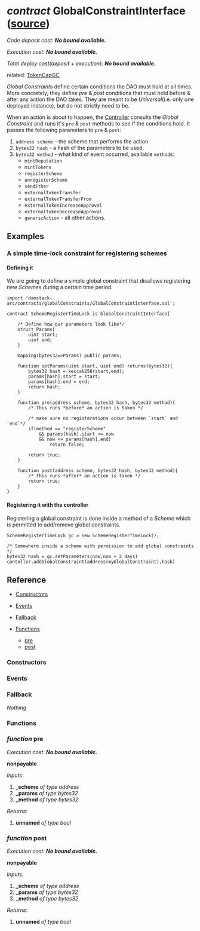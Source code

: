 # *contract* GlobalConstraintInterface ([source](https://github.com/daostack/daostack/tree/master/./contracts/globalConstraints/GlobalConstraintInterface.sol))
*Code deposit cost: **No bound available.***

*Execution cost: **No bound available.***

*Total deploy cost(deposit + execution): **No bound available.***

> 
related: [TokenCapGC](TokenCapGC.md)

*Global Constraint*s define certain conditions the DAO must hold at all times. More concretely, they define *pre* & *post* conditions that must hold before & after any action the DAO takes.
They are meant to be *Universal*(i.e. only one deployed instance), but do not strictly need to be.

When an action is about to happen, the [Controller](../controller/Controller.md) consults the *Global Constraint* and runs it's `pre` & `post` methods to see if the conditions hold.
It passes the following parameters to `pre` & `post`:
1. `address scheme` - the scheme that performs the action.
2. `bytes32 hash` - a hash of the parameters to be used.
3. `bytes32 method` - what kind of event occurred, available `method`s:
    - `mintReputation`
    - `mintTokens`
    - `registerScheme`
    - `unregisterScheme`
    - `sendEther`
    - `externalTokenTransfer`
    - `externalTokenTransferFrom`
    - `externalTokenIncreaseApproval`
    - `externalTokenDecreaseApproval`
    - `genericAction` - all other actions.

## Examples

### A simple time-lock constraint for registering schemes

#### Defining it

We are going to define a simple global constraint that disallows registering new *Scheme*s during a certain time period.

```
import 'daostack-arc/contracts/globalConstraints/GlobalConstraintInterface.sol';

contract SchemeRegisterTimeLock is GlobalConstraintInterface{

    /* Define how our parameters look like*/
    struct Params{
        uint start;
        uint end;
    }

    mapping(bytes32=>Params) public params;

    function setParams(uint start, uint end) returns(bytes32){
        bytes32 hash = keccak256(start,end);
        params[hash].start = start;
        params[hash].end = end;
        return hash;
    }

    function pre(address scheme, bytes32 hash, bytes32 method){
        /* This runs *before* an action is taken */

        /* make sure no registerations occur between `start` and `end`*/
        if(method == "registerScheme" 
            && params[hash].start <= now 
            && now <= params[hash].end)
                return false;
        
        return true;
    }

    function post(address scheme, bytes32 hash, bytes32 method){
        /* This runs *after* an action is taken */
        return true;
    }
}
```

#### Registering it with the controller

Registering a global constraint is done inside a method of a *Scheme* which is permitted to add/remove global constraints. 
```
SchemeRegisterTimeLock gc = new SchemeRegisterTimeLock();

/* Somewhere inside a scheme with permission to add global constraints */
bytes32 hash = gc.setParameters(now,now + 2 days)
contoller.addGlobalConstraint(address(myGlobalConstraint),hash)
```
## Reference
- [Constructors](#constructors)

- [Events](#events)

- [Fallback](#fallback)
- [Functions](#functions)
    - [pre](#function-pre)
    - [post](#function-post)
### Constructors

### Events

### Fallback
*Nothing*
### Functions
### *function* pre

*Execution cost: **No bound available.***

**nonpayable**

*Inputs:*
1. **_scheme** *of type address*
2. **_params** *of type bytes32*
3. **_method** *of type bytes32*

*Returns:*
1. **unnamed** *of type bool*


### *function* post

*Execution cost: **No bound available.***

**nonpayable**

*Inputs:*
1. **_scheme** *of type address*
2. **_params** *of type bytes32*
3. **_method** *of type bytes32*

*Returns:*
1. **unnamed** *of type bool*


